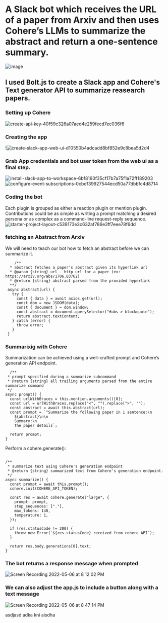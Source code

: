 
# A Slack bot which receives the URL of a paper from Arxiv and then uses Cohere’s LLMs to summarize the abstract and return a one-sentence summary.
![image](https://user-images.githubusercontent.com/63557848/167219007-156db099-9ab3-4bd3-942e-3df1558b3b03.png)

## I used Bolt.js to create a Slack app and Cohere's Text generator API to summarize reasearch papers.

### Setting up Cohere
![create-api-key-40f59c326a07aed4e259fecd7ec036f6](https://user-images.githubusercontent.com/63557848/167220054-f7de55c8-fe02-4c4d-ac30-8be049df72d1.gif)

### Creating the app 
!![create-slack-app-web-ui-d10550b4adcadd8bf852e9c8bea5d2d4](https://user-images.githubusercontent.com/63557848/167220073-a006bc11-291c-412e-8945-d943d94b3082.gif)

### Grab App credentials and bot user token from the web ui as a final step.
![install-slack-app-to-workspace-6bf8160f35cf17b7a75f1a72ff189203](https://user-images.githubusercontent.com/63557848/167220142-ad02e580-c96e-4a7b-9536-c8a5c4c29d9a.gif)
![configure-event-subscriptions-0cbdf39927544ecd50a77dbbfc4d8714](https://user-images.githubusercontent.com/63557848/167220173-041d8fae-0bc9-4bd1-8a40-d5bce87340b7.gif)

### Coding the bot
Each plugin is grouped as either a reaction plugin or mention plugin. Contributions could be as simple as writing a prompt matching a desired persona or as complex as a command-line request-reply sequence.
![starter-project-layout-c539173e3c632af786e3ff7eee78f6dd](https://user-images.githubusercontent.com/63557848/167220223-03dc9df9-71f6-4391-b769-d6b7ead7e45d.gif)

### fetching an Abstract from Arxiv
We will need to teach our bot how to fetch an abstract before we can summarize it.

 ```
     /**
   * abstract fetches a paper's abstract given its hyperlink url
   * @param {string} url - http url for a paper (ex: https://arxiv.org/abs/1706.03762)
   * @return {string} abstract parsed from the provided hyperlink
   **/
  async abstract(url) {
    try {
      const { data } = await axios.get(url);
      const dom = new JSDOM(data);
      const { document } = dom.window;
      const abstract = document.querySelector("#abs > blockquote");
      return abstract.textContent;
    } catch (error) {
      throw error;
    }
  }
  ```
  
  ### Summarixig with Cohere
  Summarization can be achieved using a well-crafted prompt and Cohere’s generation API endpoint.
  ```
    /**
   * prompt specified during a summarize subcommand
   * @return {string} all trailing arguments parsed from the entire summarize command
   */
  async prompt() {
    const urlWithBraces = this.mention.arguments()[0];
    const url = urlWithBraces.replace("<", "").replace(">", "");
    const abstract = await this.abstract(url);
    const prompt = `"Summarize the following paper in 1 sentence:\n
      ${abstract}\n\n
      Summary:\n
      The paper details`;

    return prompt;
  }
  ```
  
  Perform a cohere.generate():
  ```

  /**
   * summarize text using Cohere's generation endpoint
   * @return {string} summarized text from Cohere's generation endpoint.
   */
  async summarize() {
    const prompt = await this.prompt();
    cohere.init(COHERE_API_TOKEN);

    const res = await cohere.generate("large", {
      prompt: prompt,
      stop_sequences: ["."],
      max_tokens: 140,
      temperature: 1,
    });

    if (res.statusCode != 200) {
      throw new Error(`${res.statusCode} received from cohere API`);
    }

    return res.body.generations[0].text;
  }
  ```
  
  ### The bot returns a response message when prompted
  ![Screen Recording 2022-05-06 at 8 12 02 PM](https://user-images.githubusercontent.com/63557848/167229895-354c2c30-42ea-42b9-890d-09f9b0cdf234.gif)

  ### We can also adjust the app.js to include a button along with a text message
  ![Screen Recording 2022-05-06 at 8 47 14 PM](https://user-images.githubusercontent.com/63557848/167231334-9c9f0bfe-4f2b-4fc1-80c5-007023da003c.gif)


asdjasd
adka
kni aisdha
